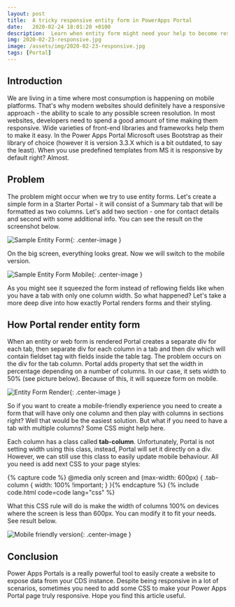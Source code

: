 ```yaml
---
layout: post
title:  A tricky responsive entity form in PowerApps Portal
date:   2020-02-24 18:01:20 +0100
description:  Learn when entity form might need your help to become responsive in PowerApps Portal
img: 2020-02-23-responsive.jpg
image: /assets/img/2020-02-23-responsive.jpg
tags: [Portal]
---
```

## Introduction

We are living in a time where most consumption is happening on mobile platforms. That's why modern websites should definitely have a responsive approach - the ability to scale to any possible screen resolution. In most websites, developers need to spend a good amount of time making them responsive. Wide varieties of front-end libraries and frameworks help them to make it easy. In the Power Apps Portal Microsoft uses Bootstrap as their library of choice (however it is version 3.3.X which is a bit outdated, to say the least). When you use predefined templates from MS it is responsive by default right? Almost.

## Problem

The problem might occur when we try to use entity forms. Let's create a simple form in a Starter Portal - it will consist of a Summary tab that will be formatted as two columns. Let's add two section - one for contact details and second with some additional info. You can see the result on the screenshot below.

![Sample Entity Form]({{site.baseurl}}/assets/img/2020-02-23-sample-entity-form.jpg){: .center-image }

On the big screen, everything looks great. Now we will switch to the mobile version.

![Sample Entity Form Mobile]({{site.baseurl}}/assets/img/2020-02-23-sample-entity-form-mobile.jpg){: .center-image }

As you might see it squeezed the form instead of reflowing fields like when you have a tab with only one column width. So what happened? Let's take a more deep dive into how exactly Portal renders forms and their styling.

## How Portal render entity form

When an entity or web form is rendered Portal creates a separate div for each tab, then separate div for each column in a tab and then div which will contain fieldset tag with fields inside the table tag. The problem occurs on the div for the tab column. Portal adds property that set the width in percentage depending on a number of columns. In our case, it sets width to 50% (see picture below). Because of this, it will squeeze form on mobile.

![Entity Form Render]({{site.baseurl}}/assets/img/2020-02-23-entity-form-render.jpg){: .center-image }

So if you want to create a mobile-friendly experience you need to create a form that will have only one column and then play with columns in sections right? Well that would be the easiest solution. But what if you need to have a tab with multiple columns? Some CSS might help here.

Each column has a class called **tab-column**. Unfortunately, Portal is not setting width using this class, instead, Portal will set it directly on a div. However, we can still use this class to easily update mobile behaviour. All you need is add next CSS to your page styles:

{% capture code %}
@media only screen and (max-width: 600px) {
  .tab-column {
    width: 100% !important;
  }
}{% endcapture %}
{% include code.html code=code lang="css" %}

What this CSS rule will do is make the width of columns 100% on devices where the screen is less than 600px. You can modify it to fit your needs. See result below.

![Mobile friendly version]({{site.baseurl}}/assets/img/2020-02-23-mobile-friendly-version.jpg){: .center-image }

## Conclusion

Power Apps Portals is a really powerful tool to easily create a website to expose data from your CDS instance. Despite being responsive in a lot of scenarios, sometimes you need to add some CSS to make your Power Apps Portal page truly responsive. Hope you find this article useful.
